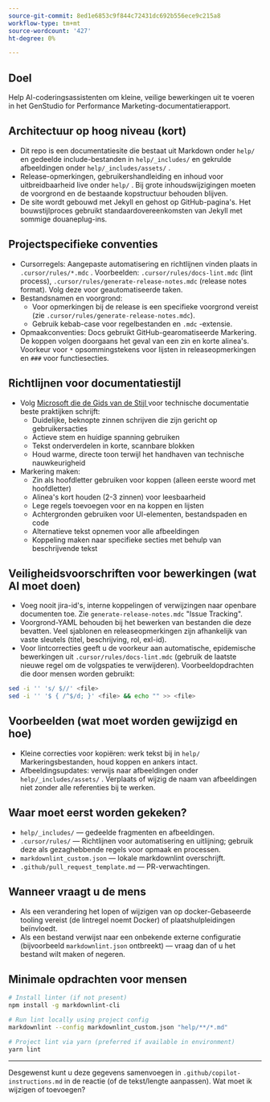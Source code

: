 ```yaml
---
source-git-commit: 8ed1e6853c9f844c72431dc692b556ece9c215a8
workflow-type: tm+mt
source-wordcount: '427'
ht-degree: 0%

---
```

## Doel

Help AI-coderingsassistenten om kleine, veilige bewerkingen uit te voeren in het GenStudio for Performance Marketing-documentatierapport.

## Architectuur op hoog niveau (kort)
- Dit repo is een documentatiesite die bestaat uit Markdown onder `help/` en gedeelde include-bestanden in `help/_includes/` en gekrulde afbeeldingen onder `help/_includes/assets/` .
- Release-opmerkingen, gebruikershandleiding en inhoud voor uitbreidbaarheid live onder `help/` . Bij grote inhoudswijzigingen moeten de voorgrond en de bestaande kopstructuur behouden blijven.
- De site wordt gebouwd met Jekyll en gehost op GitHub-pagina&#39;s. Het bouwstijlproces gebruikt standaardovereenkomsten van Jekyll met sommige douaneplug-ins.

## Projectspecifieke conventies
- Cursorregels: Aangepaste automatisering en richtlijnen vinden plaats in `.cursor/rules/*.mdc` . Voorbeelden: `.cursor/rules/docs-lint.mdc` (lint process), `.cursor/rules/generate-release-notes.mdc` (release notes format). Volg deze voor geautomatiseerde taken.
- Bestandsnamen en voorgrond:
   - Voor opmerkingen bij de release is een specifieke voorgrond vereist (zie `.cursor/rules/generate-release-notes.mdc`).
   - Gebruik kebab-case voor regelbestanden en `.mdc` -extensie.
- Opmaakconventies: Docs gebruikt GitHub-gearomatiseerde Markering. De koppen volgen doorgaans het geval van een zin en korte alinea&#39;s. Voorkeur voor `*` opsommingstekens voor lijsten in releaseopmerkingen en `###` voor functiesecties.

## Richtlijnen voor documentatiestijl
- Volg [ Microsoft die de Gids van de Stijl ](https://learn.microsoft.com/en-us/style-guide/) voor technische documentatie beste praktijken schrijft:
   - Duidelijke, beknopte zinnen schrijven die zijn gericht op gebruikersacties
   - Actieve stem en huidige spanning gebruiken
   - Tekst onderverdelen in korte, scannbare blokken
   - Houd warme, directe toon terwijl het handhaven van technische nauwkeurigheid
- Markering maken:
   - Zin als hoofdletter gebruiken voor koppen (alleen eerste woord met hoofdletter)
   - Alinea&#39;s kort houden (2-3 zinnen) voor leesbaarheid
   - Lege regels toevoegen voor en na koppen en lijsten
   - Achtergronden gebruiken voor UI-elementen, bestandspaden en code
   - Alternatieve tekst opnemen voor alle afbeeldingen
   - Koppeling maken naar specifieke secties met behulp van beschrijvende tekst

## Veiligheidsvoorschriften voor bewerkingen (wat AI moet doen)
- Voeg nooit jira-id&#39;s, interne koppelingen of verwijzingen naar openbare documenten toe. Zie `generate-release-notes.mdc` &quot;Issue Tracking&quot;.
- Voorgrond-YAML behouden bij het bewerken van bestanden die deze bevatten. Veel sjablonen en releaseopmerkingen zijn afhankelijk van vaste sleutels (titel, beschrijving, rol, exl-id).
- Voor lintcorrecties geeft u de voorkeur aan automatische, epidemische bewerkingen uit `.cursor/rules/docs-lint.mdc` (gebruik de laatste nieuwe regel om de volgspaties te verwijderen). Voorbeeldopdrachten die door mensen worden gebruikt:

```sh
sed -i '' 's/ $//' <file>
sed -i '' '$ { /^$/d; }' <file> && echo "" >> <file>
```

## Voorbeelden (wat moet worden gewijzigd en hoe)
- Kleine correcties voor kopiëren: werk tekst bij in `help/` Markeringsbestanden, houd koppen en ankers intact.
- Afbeeldingsupdates: verwijs naar afbeeldingen onder `help/_includes/assets/` . Verplaats of wijzig de naam van afbeeldingen niet zonder alle referenties bij te werken.

## Waar moet eerst worden gekeken?
- `help/_includes/` — gedeelde fragmenten en afbeeldingen.
- `.cursor/rules/` — Richtlijnen voor automatisering en uitlijning; gebruik deze als gezaghebbende regels voor opmaak en processen.
- `markdownlint_custom.json` — lokale markdownlint overschrijft.
- `.github/pull_request_template.md` — PR-verwachtingen.

## Wanneer vraagt u de mens
- Als een verandering het lopen of wijzigen van op docker-Gebaseerde tooling vereist (de lintregel noemt Docker) of plaatshulpleidingen beïnvloedt.
- Als een bestand verwijst naar een onbekende externe configuratie (bijvoorbeeld `markdownlint.json` ontbreekt) — vraag dan of u het bestand wilt maken of negeren.

## Minimale opdrachten voor mensen

```sh
# Install linter (if not present)
npm install -g markdownlint-cli

# Run lint locally using project config
markdownlint --config markdownlint_custom.json "help/**/*.md"

# Project lint via yarn (preferred if available in environment)
yarn lint
```

---
Desgewenst kunt u deze gegevens samenvoegen in `.github/copilot-instructions.md` in de reactie (of de tekst/lengte aanpassen). Wat moet ik wijzigen of toevoegen?
